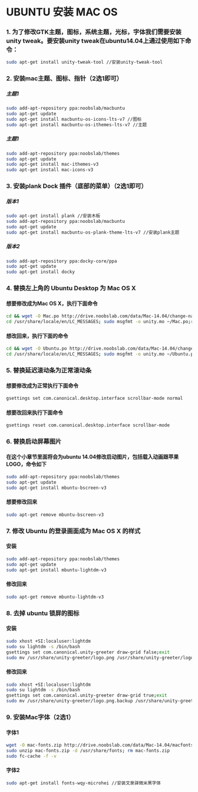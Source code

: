 UBUNTU 安装 MAC OS
===================================

### 1. 为了修改GTK主题，图标，系统主题，光标，字体我们需要安装unity tweak。要安装unity tweak在ubuntu14.04上通过使用如下命令：
```Bash
sudo apt-get install unity-tweak-tool //安装unity-tweak-tool
```

### 2. 安装mac主题、图标、指针（2选1即可）
##### 主题1
```Bash
sudo add-apt-repository ppa:noobslab/macbuntu 
sudo apt-get update 
sudo apt-get install macbuntu-os-icons-lts-v7 //图标 
sudo apt-get install macbuntu-os-ithemes-lts-v7 //主题
```
##### 主题1
```Bash
sudo add-apt-repository ppa:noobslab/themes
sudo apt-get update
sudo apt-get install mac-ithemes-v3
sudo apt-get install mac-icons-v3
```

### 3. 安装plank Dock 插件（底部的菜单）（2选1即可）
##### 版本1
```Bash
sudo apt-get install plank //安装木板 
sudo add-apt-repository ppa:noobslab/macbuntu 
sudo apt-get update 
sudo apt-get install macbuntu-os-plank-theme-lts-v7 //安装plank主题
```
##### 版本2
```Bash
sudo add-apt-repository ppa:docky-core/ppa
sudo apt-get update
sudo apt-get install docky
```

### 4. 替换左上角的 Ubuntu Desktop 为 Mac OS X 
#### 想要修改成为Mac OS X，执行下面命令
```Bash
cd && wget -O Mac.po http://drive.noobslab.com/data/Mac-14.04/change-name-on-panel/mac.po
cd /usr/share/locale/en/LC_MESSAGES; sudo msgfmt -o unity.mo ~/Mac.po;rm ~/Mac.po;cd
```
#### 想改回来，执行下面的命令
```Bash
cd && wget -O Ubuntu.po http://drive.noobslab.com/data/Mac-14.04/change-name-on-panel/ubuntu.po
cd /usr/share/locale/en/LC_MESSAGES; sudo msgfmt -o unity.mo ~/Ubuntu.po;rm ~/Ubuntu.po;cd
```

### 5. 替换延迟滚动条为正常滚动条
#### 想要修改成为正常执行下面命令
```Bash
gsettings set com.canonical.desktop.interface scrollbar-mode normal
```
#### 想要改回来执行下面命令
```Bash
gsettings reset com.canonical.desktop.interface scrollbar-mode
```

### 6. 替换启动屏幕图片
#### 在这个小章节里面将会为ubuntu 14.04修改启动图片，包括载入动画跟苹果LOGO，命令如下
```Bash
sudo add-apt-repository ppa:noobslab/themes
sudo apt-get update
sudo apt-get install mbuntu-bscreen-v3
```
#### 想要修改回来
```Bash
sudo apt-get remove mbuntu-bscreen-v3
```
### 7. 修改 Ubuntu 的登录画面成为 Mac OS X 的样式
#### 安装
```Bash
sudo add-apt-repository ppa:noobslab/themes
sudo apt-get update
sudo apt-get install mbuntu-lightdm-v3
```
#### 修改回来
```Bash
sudo apt-get remove mbuntu-lightdm-v3
```

### 8. 去掉 ubuntu 锁屏的图标
#### 安装
```Bash
sudo xhost +SI:localuser:lightdm
sudo su lightdm -s /bin/bash
gsettings set com.canonical.unity-greeter draw-grid false;exit
sudo mv /usr/share/unity-greeter/logo.png /usr/share/unity-greeter/logo.png.backup
```
#### 修改回来
```Bash
sudo xhost +SI:localuser:lightdm
sudo su lightdm -s /bin/bash
gsettings set com.canonical.unity-greeter draw-grid true;exit
sudo mv /usr/share/unity-greeter/logo.png.backup /usr/share/unity-greeter/logo.png
```

### 9. 安装Mac字体（2选1）
#### 字体1
```Bash
wget -O mac-fonts.zip http://drive.noobslab.com/data/Mac-14.04/macfonts.zip
sudo unzip mac-fonts.zip -d /usr/share/fonts; rm mac-fonts.zip
sudo fc-cache -f -v
```
#### 字体2
```Bash
sudo apt-get install fonts-wqy-microhei //安装文泉驿微米黑字体
```

